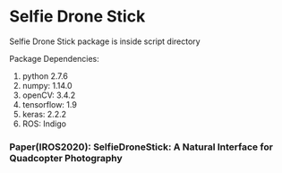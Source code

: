 # Selfie Drone Stick
Selfie Drone Stick package is inside script directory

Package Dependencies:
1. python 2.7.6
2. numpy: 1.14.0
3. openCV: 3.4.2
4. tensorflow: 1.9
5. keras: 2.2.2
6. ROS: Indigo

### Paper(IROS2020): SelfieDroneStick:  A  Natural  Interface  for  Quadcopter  Photography
